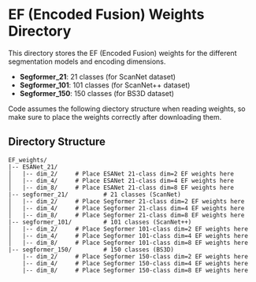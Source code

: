 # EF (Encoded Fusion) Weights Directory

This directory stores the EF (Encoded Fusion) weights for the different segmentation models and encoding dimensions.


- **Segformer_21**: 21 classes (for ScanNet dataset)
- **Segformer_101**: 101 classes (for ScanNet++ dataset) 
- **Segformer_150**: 150 classes (for BS3D dataset)

Code assumes the following diectory structure when reading weights, so make sure to place the weights correctly after downloading them.
## Directory Structure

```
EF_weights/
|-- ESANet_21/
│   |-- dim_2/     # Place ESANet 21-class dim=2 EF weights here
│   |-- dim_4/     # Place ESANet 21-class dim=4 EF weights here
│   |-- dim_8/     # Place ESANet 21-class dim=8 EF weights here
|-- segformer_21/          # 21 classes (ScanNet)
│   |-- dim_2/     # Place Segformer 21-class dim=2 EF weights here
│   |-- dim_4/     # Place Segformer 21-class dim=4 EF weights here
│   |-- dim_8/     # Place Segformer 21-class dim=8 EF weights here
|-- segformer_101/         # 101 classes (ScanNet++)
│   |-- dim_2/     # Place Segformer 101-class dim=2 EF weights here
│   |-- dim_4/     # Place Segformer 101-class dim=4 EF weights here
│   |-- dim_8/     # Place Segformer 101-class dim=8 EF weights here
|-- segformer_150/         # 150 classes (BS3D)
    |-- dim_2/     # Place Segformer 150-class dim=2 EF weights here
    |-- dim_4/     # Place Segformer 150-class dim=4 EF weights here
    |-- dim_8/     # Place Segformer 150-class dim=8 EF weights here
```

